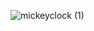 ![mickeyclock (1)](https://github.com/BerdibekZhandos/PP2_LABS/assets/115345745/1a0a866f-75eb-48d8-86d7-82c690d6c394)
